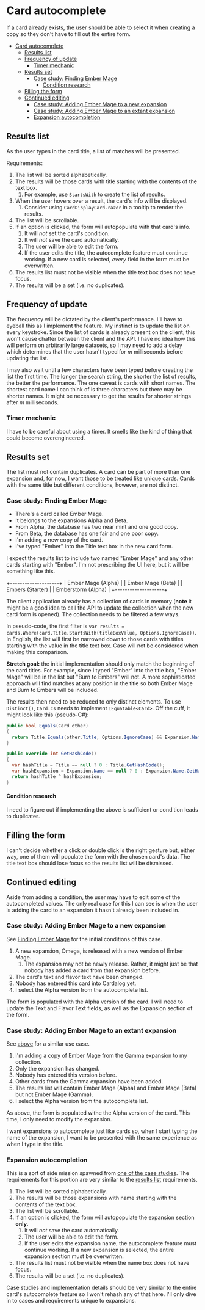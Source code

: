 # Card autocomplete

If a card already exists, the user should be able to select it when creating a copy so they don't have to fill out the entire form.

- [Card autocomplete](#card-autocomplete)
  - [Results list](#results-list)
  - [Frequency of update](#frequency-of-update)
    - [Timer mechanic](#timer-mechanic)
  - [Results set](#results-set)
    - [Case study: Finding Ember Mage](#case-study-finding-ember-mage)
      - [Condition research](#condition-research)
  - [Filling the form](#filling-the-form)
  - [Continued editing](#continued-editing)
    - [Case study: Adding Ember Mage to a new expansion](#case-study-adding-ember-mage-to-a-new-expansion)
    - [Case study: Adding Ember Mage to an extant expansion](#case-study-adding-ember-mage-to-an-extant-expansion)
    - [Expansion autocompletion](#expansion-autocompletion)

## Results list

As the user types in the card title, a list of matches will be presented.

Requirements:

1. The list will be sorted alphabetically.
2. The results will be those cards with title starting with the contents of the text box.
   1. For example, use `StartsWith` to create the list of results.
3. When the user hovers over a result, the card's info will be displayed.
   1. Consider using `CardDisplayCard.razor` in a tooltip to render the results.
4. The list will be scrollable.
5. If an option is clicked, the form will autopopulate with that card's info.
   1. It will _not_ set the card's condition.
   2. It will _not_ save the card automatically.
   3. The user will be able to edit the form.
   4. If the user edits the title, the autocomplete feature must continue working. If a new card is selected, _every_ field in the form must be overwritten.
6. The results list must not be visible when the title text box does not have focus.
7. The results will be a set (i.e. no duplicates).

## Frequency of update

The frequency will be dictated by the client's performance. I'll have to eyeball this as I implement the feature. My instinct is to update the list on every keystroke. Since the list of cards is already present on the client, this won't cause chatter between the client and the API. I have no idea how this will perform on arbitrarily large datasets, so I may need to add a delay which determines that the user hasn't typed for _m_ milliseconds before updating the list.

I may also wait until a few characters have been typed before creating the list the first time. The longer the search string, the shorter the list of results, the better the performance. The one caveat is cards with short names. The shortest card name I can think of is three characters but there may be shorter names. It might be necessary to get the results for shorter strings after _m_ milliseconds.

### Timer mechanic

I have to be careful about using a timer. It smells like the kind of thing that could become overengineered.

## Results set

The list must not contain duplicates. A card can be part of more than one expansion and, for now, I want those to be treated like unique cards. Cards with the same title but different conditions, however, are not distinct.

### Case study: Finding Ember Mage

- There's a card called Ember Mage.
- It belongs to the expansions Alpha and Beta.
- From Alpha, the database has two near mint and one good copy.
- From Beta, the database has one fair and one poor copy.
- I'm adding a new copy of the card.
- I've typed "Ember" into the Title text box in the new card form.

I expect the results list to include two named "Ember Mage" and any other cards starting with "Ember". I'm not prescribing the UI here, but it will be something like this.

+--------------------+
| Ember Mage (Alpha) |
| Ember Mage (Beta)  |
| Embers (Starter)   |
| Emberstorm (Alpha) |
+--------------------+

The client application already has a collection of cards in memory (**note** it might be a good idea to call the API to update the collection when the new card form is opened). The collection needs to be filtered a few ways.

In pseudo-code, the first filter is `var results = cards.Where(card.Title.StartsWith(titleBoxValue, Options.IgnoreCase))`. In English, the list will first be narrowed down to those cards with titles starting with the value in the title text box. Case will not be considered when making this comparison.

**Stretch goal:** the initial implementation should only match the beginning of the card titles. For example, since I typed "Ember" into the title box, "Ember Mage" will be in the list but "Burn to Embers" will not. A more sophisticated approach will find matches at any position in the title so both Ember Mage and Burn to Embers will be included.

The results then need to be reduced to only distinct elements. To use `Distinct()`, `Card.cs` needs to implement `IEquatable<Card>`. Off the cuff, it might look like this (pseudo-C#):

```cs
public bool Equals(Card other)
{
  return Title.Equals(other.Title, Options.IgnoreCase) && Expansion.Name.Equals(other.Expansion.Name, Options.IgnoreCase);
}

public override int GetHashCode()
{
  var hashTitle = Title == null ? 0 : Title.GetHashCode();
  var hashExpansion = Expansion.Name == null ? 0 : Expansion.Name.GetHashCode();
  return hashTitle ^ hashExpansion;
}
```

#### Condition research

I need to figure out if implementing the above is sufficient or condition leads to duplicates.

## Filling the form

I can't decide whether a click or double click is the right gesture but, either way, one of them will populate the form with the chosen card's data. The title text box should lose focus so the results list will be dismissed.

## Continued editing

Aside from adding a condition, the user may have to edit some of the autocompleted values. The only real case for this I can see is when the user is adding the card to an expansion it hasn't already been included in.

### Case study: Adding Ember Mage to a new expansion

See [Finding Ember Mage](#case-study-finding-ember-mage) for the initial conditions of this case.

1. A new expansion, Omega, is released with a new version of Ember Mage.
   1. The expansion may not be newly release. Rather, it might just be that nobody has added a card from that expansion before.
2. The card's text and flavor text have been changed.
3. Nobody has entered this card into Cardalog yet.
4. I select the Alpha version from the autocomplete list.

The form is populated with the Alpha version of the card. I will need to update the Text and Flavor Text fields, as well as the Expansion section of the form.

### Case study: Adding Ember Mage to an extant expansion

See [above](#case-study-adding-ember-mage-to-a-new-expansion) for a similar use case.

1. I'm adding a copy of Ember Mage from the Gamma expansion to my collection.
2. Only the expansion has changed.
3. Nobody has entered this version before.
4. Other cards from the Gamma expansion have been added.
5. The results list will contain Ember Mage (Alpha) and Ember Mage (Beta) but not Ember Mage (Gamma).
6. I select the Alpha version from the autocomplete list.

As above, the form is populated withe the Alpha version of the card. This time, I only need to modify the expansion.

I want expansions to autocomplete just like cards so, when I start typing the name of the expansion, I want to be presented with the same experience as when I type in the title.

### Expansion autocompletion

This is a sort of side mission spawned from [one of the case studies](#case-study-adding-ember-mage-to-an-extant-expansion). The requirements for this portion are very similar to the [results list](#results-list) requirements.

1. The list will be sorted alphabetically.
2. The results will be those expansions with name starting with the contents of the text box.
3. The list will be scrollable.
4. If an option is clicked, the form will autopopulate the expansion section **only**.
   1. It will _not_ save the card automatically.
   2. The user will be able to edit the form.
   3. If the user edits the expansion name, the autocomplete feature must continue working. If a new expansion is selected, the entire expansion section must be overwritten.
5. The results list must not be visible when the name box does not have focus.
6. The results will be a set (i.e. no duplicates).

Case studies and implementation details should be very similar to the entire card's autocomplete feature so I won't rehash any of that here. I'll only dive in to cases and requirements unique to expansions.
